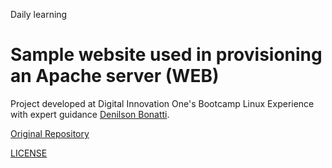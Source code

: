Daily learning

# Sample website used in provisioning an Apache server (WEB)
Project developed at Digital Innovation One's Bootcamp Linux Experience with expert guidance [Denilson Bonatti](https://github.com/denilsonbonatti "Denilson Bonatti").

[Original Repository](https://github.com/denilsonbonatti/linux-site-dio "Original Repository")

[LICENSE](./LICENSE)
